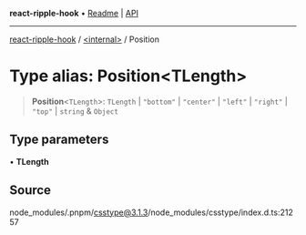 **react-ripple-hook** • [Readme](../../README.md) \| [API](../../globals.md)

---

[react-ripple-hook](../../README.md) / [\<internal\>](../README.md) / Position

# Type alias: Position\<TLength\>

> **Position**\<`TLength`\>: `TLength` \| `"bottom"` \| `"center"` \| `"left"` \| `"right"` \| `"top"` \| `string` & `Object`

## Type parameters

• **TLength**

## Source

node_modules/.pnpm/csstype@3.1.3/node_modules/csstype/index.d.ts:21257
